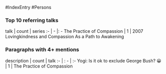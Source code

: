 #IndexEntry #Persons
### Top 10 referring talks
talk | count | series
:- | - |: -
<a data-href="The Practice of Compassion" class="internal-link">The Practice of Compassion</a> | 1 | <a data-href="2007 Lovingkindness and Compassion As a Path to Awakening" class="internal-link">2007 Lovingkindness and Compassion As a Path to Awakening</a>

### Paragraphs with 4+ mentions
description | count | talk
:- | : - | :-
<a aria-label-position="top" aria-label="The Practice of Compassion > Yogi Is it ok to exclude George Bush 😀" data-href="The Practice of Compassion#Yogi Is it ok to exclude George Bush 😀" class="internal-link">Yogi: Is it ok to exclude George Bush? 😀</a> | 1 | <a data-href="The Practice of Compassion" class="internal-link">The Practice of Compassion</a>

